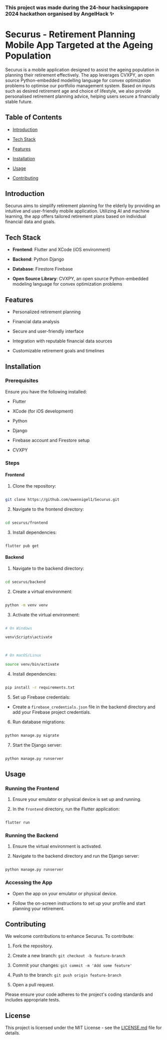 
### This project was made during the 24-hour hacksingapore 2024 hackathon organised by AngelHack ✨

# Securus - Retirement Planning Mobile App Targeted at the Ageing Population

  

Securus is a mobile application designed to assist the ageing population in planning their retirement effectively. The app leverages CVXPY, an open source Python-embedded modelling language for convex optimization problems to optimise our portfolio management system. Based on inputs such as desired retirement age and choice of lifestyle, we also provide personalised retirement planning advice, helping users secure a financially stable future.

  

## Table of Contents

- [Introduction](#introduction)

- [Tech Stack](#tech-stack)

- [Features](#features)

- [Installation](#installation)

- [Usage](#usage)

- [Contributing](#contributing)

  

## Introduction

Securus aims to simplify retirement planning for the elderly by providing an intuitive and user-friendly mobile application. Utilizing AI and machine learning, the app offers tailored retirement plans based on individual financial data and goals.

  

## Tech Stack

-  **Frontend**: Flutter and XCode (iOS environment)

-  **Backend**: Python Django

-  **Database**: Firestore Firebase

-  **Open Source Library**: CVXPY, an open source Python-embedded modeling language for convex optimization problems

  

## Features

- Personalized retirement planning

- Financial data analysis

- Secure and user-friendly interface

- Integration with reputable financial data sources

- Customizable retirement goals and timelines

  

## Installation

  

### Prerequisites

Ensure you have the following installed:

- Flutter

- XCode (for iOS development)

- Python

- Django

- Firebase account and Firestore setup

- CVXPY

  

### Steps

  

#### Frontend

1. Clone the repository:

```sh

git clone https://github.com/owennigel1/Securus.git

```

2. Navigate to the frontend directory:

```sh

cd securus/frontend

```

3. Install dependencies:

```sh

flutter pub get

```

  

#### Backend

1. Navigate to the backend directory:

```sh

cd securus/backend

```

2. Create a virtual environment:

```sh

python -m venv venv

```

3. Activate the virtual environment:

```sh

# On Windows

venv\Scripts\activate

  

# On macOS/Linux

source venv/bin/activate

```

4. Install dependencies:

```sh

pip install -r requirements.txt

```

  

5. Set up Firebase credentials:

- Create a `firebase_credentials.json` file in the backend directory and add your Firebase project credentials.

  

6. Run database migrations:

```sh

python manage.py migrate

```

  

7. Start the Django server:

```sh

python manage.py runserver

```

  

## Usage

  

### Running the Frontend

1. Ensure your emulator or physical device is set up and running.

2. In the `frontend` directory, run the Flutter application:

```sh

flutter run

```

  

### Running the Backend

1. Ensure the virtual environment is activated.

2. Navigate to the backend directory and run the Django server:

```sh

python manage.py runserver

```

  

### Accessing the App

- Open the app on your emulator or physical device.

- Follow the on-screen instructions to set up your profile and start planning your retirement.

  

## Contributing

We welcome contributions to enhance Securus. To contribute:

  

1. Fork the repository.

2. Create a new branch: `git checkout -b feature-branch`

3. Commit your changes: `git commit -m 'Add some feature'`

4. Push to the branch: `git push origin feature-branch`

5. Open a pull request.

  

Please ensure your code adheres to the project's coding standards and includes appropriate tests.

  

## License

This project is licensed under the MIT License - see the [LICENSE.md](LICENSE.md) file for details.